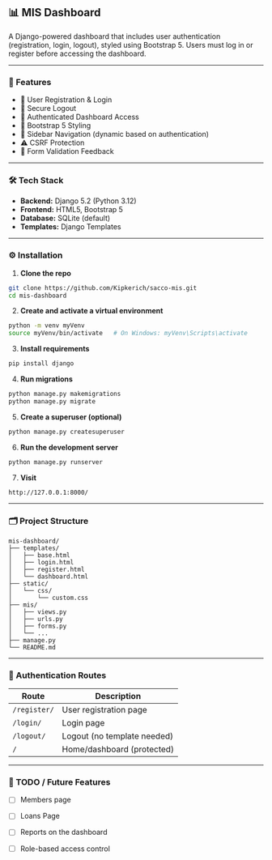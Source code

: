 

## 📊 MIS Dashboard

A Django-powered dashboard that includes user authentication (registration, login, logout), styled using Bootstrap 5. Users must log in or register before accessing the dashboard.

---

### 🚀 Features

- 🔐 User Registration & Login
- 🚪 Secure Logout
- 🧑 Authenticated Dashboard Access
- 🎨 Bootstrap 5 Styling
- 🧭 Sidebar Navigation (dynamic based on authentication)
- ⚠️ CSRF Protection
- 📝 Form Validation Feedback

---

### 🛠 Tech Stack

- **Backend:** Django 5.2 (Python 3.12)
- **Frontend:** HTML5, Bootstrap 5
- **Database:** SQLite (default)
- **Templates:** Django Templates

---

### ⚙️ Installation

1. **Clone the repo**

```bash
git clone https://github.com/Kipkerich/sacco-mis.git
cd mis-dashboard
```

2. **Create and activate a virtual environment**

```bash
python -m venv myVenv
source myVenv/bin/activate   # On Windows: myVenv\Scripts\activate
```

3. **Install requirements**

```bash
pip install django
```

4. **Run migrations**

```bash
python manage.py makemigrations
python manage.py migrate
```

5. **Create a superuser (optional)**

```bash
python manage.py createsuperuser
```

6. **Run the development server**

```bash
python manage.py runserver
```

7. **Visit**

```bash
http://127.0.0.1:8000/
```

---

### 🗂️ Project Structure

```
mis-dashboard/
├── templates/
│   ├── base.html
│   ├── login.html
│   ├── register.html
│   └── dashboard.html
├── static/
│   └── css/
│       └── custom.css
├── mis/
│   ├── views.py
│   ├── urls.py
│   ├── forms.py
│   └── ...
├── manage.py
└── README.md
```

---

### 🧪 Authentication Routes

| Route         | Description                |
|---------------|----------------------------|
| `/register/`  | User registration page     |
| `/login/`     | Login page                 |
| `/logout/`    | Logout (no template needed)|
| `/`           | Home/dashboard (protected) |

---

### 📌 TODO / Future Features

- [ ] Members page
- [ ] Loans Page
- [ ] Reports on the dashboard
- [ ] Role-based access control


